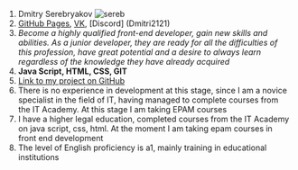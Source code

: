 1. Dmitry Serebryakov ![sereb](ser.jpg "people")
2. [GitHub Pages](https://github.com/Dmitri2121), [VK](https://vk.com/imiymoyo), [Discord] (Dmitri2121)
3. *Become a highly qualified front-end developer, gain new skills and abilities. As a junior developer, they are ready for all the difficulties of this profession, have great potential and a desire to always learn regardless of the knowledge they have already acquired*
4. **Java Script, HTML, CSS, GIT**
5. [Link to my project on GitHub](https://github.com/Dmitri2121/football-project)
6. There is no experience in development at this stage, since I am a novice specialist in the field of IT, having managed to complete courses from the IT Academy. At this stage I am taking EPAM courses
7. I have a higher legal education, completed courses from the IT Academy on java script, css, html. At the moment I am taking epam courses in front end development
8. The level of English proficiency is a1, mainly training in educational institutions